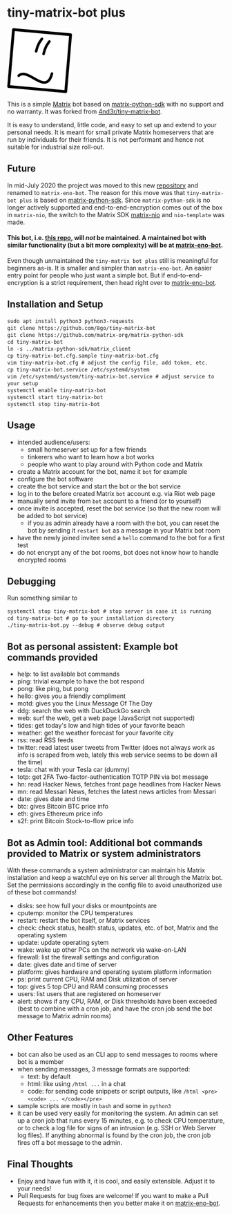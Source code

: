 # tiny-matrix-bot plus

![tiny-matrix-bot icon](tmb-150.png)

This is a simple [Matrix](https://matrix.org) bot based on [matrix-python-sdk](https://github.com/matrix-org/matrix-python-sdk) with no support and no warranty. It was forked from [4nd3r/tiny-matrix-bot](https://github.com/4nd3r/tiny-matrix-bot).

It is easy to understand, little code, and easy to set up and extend to your personal needs. It is meant for small private Matrix homeservers that are run by individuals for their friends. It is not performant and hence not suitable for industrial size roll-out. 

## Future

In mid-July 2020 the project was moved to this new [repository](https://github.com/8go/matrix-eno-bot) and renamed to `matrix-eno-bot`. The reason for this move was that `tiny-matrix-bot plus` is based on [matrix-python-sdk](https://github.com/matrix-org/matrix-python-sdk). Since `matrix-python-sdk` is no longer actively supported and end-to-end-encryption comes out of the box in `matrix-nio`, the switch to the Matrix SDK [matrix-nio](https://github.com/poljar/matrix-nio) and `nio-template` was made. 

#### This bot, i.e. [this repo](https://github.com/8go/tiny-matrix-bot), will *not* be maintained. A maintained bot with similar functionality (but a bit more complexity) will be at [matrix-eno-bot](https://github.com/8go/matrix-eno-bot).

Even though unmaintained the `tiny-matrix bot plus` still is meaningful for beginners as-is. It is smaller and simpler than `matrix-eno-bot`. An easier entry point for people who just want a simple bot. But if end-to-end-encryption is a strict requirement, then head right over to [matrix-eno-bot](https://github.com/8go/matrix-eno-bot).

## Installation and Setup

```
sudo apt install python3 python3-requests
git clone https://github.com/8go/tiny-matrix-bot
git clone https://github.com/matrix-org/matrix-python-sdk
cd tiny-matrix-bot
ln -s ../matrix-python-sdk/matrix_client
cp tiny-matrix-bot.cfg.sample tiny-matrix-bot.cfg
vim tiny-matrix-bot.cfg # adjust the config file, add token, etc.
cp tiny-matrix-bot.service /etc/systemd/system
vim /etc/systemd/system/tiny-matrix-bot.service # adjust service to your setup
systemctl enable tiny-matrix-bot
systemctl start tiny-matrix-bot
systemctl stop tiny-matrix-bot
```

## Usage

- intended audience/users: 
  - small homeserver set up for a few friends
  - tinkerers who want to learn how a bot works
  - people who want to play around with Python code and Matrix
- create a Matrix account for the bot, name it `bot` for example
- configure the bot software
- create the bot service and start the bot or the bot service
- log in to the before created Matrix `bot` account e.g. via Riot web page
- manually send invite from `bot` account to a friend (or to yourself)
- once invite is accepted, reset the bot service (so that the new room will be added to bot service)
  - if you as admin already have a room with the bot, you can reset the bot by sending it `restart bot` as a message in your Matrix bot room
- have the newly joined invitee send a `hello` command to the bot for a first test
- do not encrypt any of the bot rooms, bot does not know how to handle encrypted rooms

## Debugging

Run something similar to
```
systemctl stop tiny-matrix-bot # stop server in case it is running
cd tiny-matrix-bot # go to your installation directory
./tiny-matrix-bot.py --debug # observe debug output
```

## Bot as personal assistent: Example bot commands provided

- help: to list available bot commands
- ping: trivial example to have the bot respond
- pong: like ping, but pong
- hello: gives you a friendly compliment
- motd: gives you the Linux Message Of The Day
- ddg: search the web with DuckDuckGo search
- web: surf the web, get a web page (JavaScript not supported)
- tides: get today's low and high tides of your favorite beach
- weather: get the weather forecast for your favorite city
- rss: read RSS feeds
- twitter: read latest user tweets from Twitter (does not always work as info is scraped from web, lately this web service seems to be down all the time)
- tesla: chat with your Tesla car (dummy)
- totp: get 2FA Two-factor-authentication TOTP PIN via bot message
- hn: read Hacker News, fetches front page headlines from Hacker News
- mn: read Messari News, fetches the latest news articles from Messari
- date: gives date and time
- btc: gives Bitcoin BTC price info
- eth: gives Ethereum price info
- s2f: print Bitcoin Stock-to-flow price info

## Bot as Admin tool: Additional bot commands provided to Matrix or system administrators

With these commands a system administrator can maintain his Matrix installation and keep a watchful eye on his server all through the Matrix bot. Set the permissions accordingly in the config file to avoid unauthorized use of these bot commands!

- disks: see how full your disks or mountpoints are
- cputemp: monitor the CPU temperatures
- restart: restart the bot itself, or Matrix services
- check: check status, health status, updates, etc. of bot, Matrix and the operating system
- update: update operating sytem
- wake: wake up other PCs on the network via wake-on-LAN
- firewall: list the firewall settings and configuration
- date: gives date and time of server
- platform: gives hardware and operating system platform information
- ps: print current CPU, RAM and Disk utilization of server
- top: gives 5 top CPU and RAM consuming processes
- users: list users that are registered on homeserver
- alert: shows if any CPU, RAM, or Disk thresholds have been exceeded (best to combine with a cron job, and have the cron job send the bot message to Matrix admin rooms)

## Other Features

- bot can also be used as an CLI app to send messages to rooms where bot is a member
- when sending messages, 3 message formats are supported:
  - text: by default
  - html: like using `/html ...` in a chat
  - code: for sending code snippets or script outputs, like `/html <pre><code> ... </code></pre>`
- sample scripts are mostly in `bash` and some in `python3`
- it can be used very easily for monitoring the system. An admin can set up a cron job that runs every 15 minutes, e.g. to check CPU temperature, or to check a log file for signs of an intrusion (e.g. SSH or Web Server log files). If anything abnormal is found by the cron job, the cron job fires off a bot message to the admin. 

## Final Thoughts

- Enjoy and have fun with it, it is cool, and easily extensible. Adjust it to your needs!
- Pull Requests for bug fixes are welcome! If you want to make a Pull Requests for enhancements then you better make it on [matrix-eno-bot](https://github.com/8go/matrix-eno-bot).
